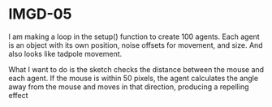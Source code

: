 # IMGD-05

I am making a loop in the setup() function to create 100 agents. Each agent is an object with its own position, noise offsets for movement, and size. 
And also looks like tadpole movement. 


What I want to do is the sketch checks the distance between the mouse and each agent. If the mouse is within 50 pixels, the agent calculates the angle away from the mouse and moves in that direction, producing a repelling effect
